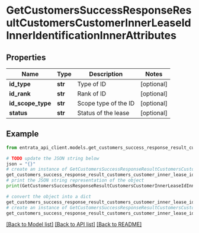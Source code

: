 # GetCustomersSuccessResponseResultCustomersCustomerInnerLeaseIdInnerIdentificationInnerAttributes


## Properties

Name | Type | Description | Notes
------------ | ------------- | ------------- | -------------
**id_type** | **str** | Type of ID | [optional] 
**id_rank** | **str** | Rank of ID | [optional] 
**id_scope_type** | **str** | Scope type of the ID | [optional] 
**status** | **str** | Status of the lease | [optional] 

## Example

```python
from entrata_api_client.models.get_customers_success_response_result_customers_customer_inner_lease_id_inner_identification_inner_attributes import GetCustomersSuccessResponseResultCustomersCustomerInnerLeaseIdInnerIdentificationInnerAttributes

# TODO update the JSON string below
json = "{}"
# create an instance of GetCustomersSuccessResponseResultCustomersCustomerInnerLeaseIdInnerIdentificationInnerAttributes from a JSON string
get_customers_success_response_result_customers_customer_inner_lease_id_inner_identification_inner_attributes_instance = GetCustomersSuccessResponseResultCustomersCustomerInnerLeaseIdInnerIdentificationInnerAttributes.from_json(json)
# print the JSON string representation of the object
print(GetCustomersSuccessResponseResultCustomersCustomerInnerLeaseIdInnerIdentificationInnerAttributes.to_json())

# convert the object into a dict
get_customers_success_response_result_customers_customer_inner_lease_id_inner_identification_inner_attributes_dict = get_customers_success_response_result_customers_customer_inner_lease_id_inner_identification_inner_attributes_instance.to_dict()
# create an instance of GetCustomersSuccessResponseResultCustomersCustomerInnerLeaseIdInnerIdentificationInnerAttributes from a dict
get_customers_success_response_result_customers_customer_inner_lease_id_inner_identification_inner_attributes_from_dict = GetCustomersSuccessResponseResultCustomersCustomerInnerLeaseIdInnerIdentificationInnerAttributes.from_dict(get_customers_success_response_result_customers_customer_inner_lease_id_inner_identification_inner_attributes_dict)
```
[[Back to Model list]](../README.md#documentation-for-models) [[Back to API list]](../README.md#documentation-for-api-endpoints) [[Back to README]](../README.md)


